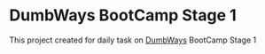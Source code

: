 # DumbWays BootCamp Stage 1

This project created for daily task on <a href="https://dumbways.id/">DumbWays</a> BootCamp Stage 1
